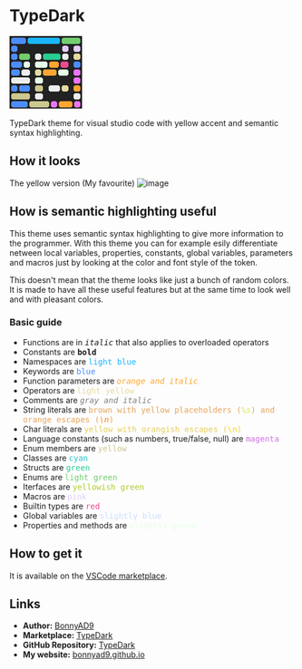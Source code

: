 # TypeDark
![icon](icon.png)

TypeDark theme for visual studio code with yellow accent and semantic syntax highlighting.

## How it looks
The yellow version (My favourite)
![image](https://github.com/BonnyAD9/TypeDark/assets/46282097/f903a914-df45-4df2-b1bd-3505ecaddb64)

## How is semantic highlighting useful
This theme uses semantic syntax highlighting to give more information to the
programmer. With this theme you can for example esily differentiate netween
local variables, properties, constants, global variables, parameters and macros
just by looking at the color and font style of the token.

This doesn't mean that the theme looks like just a bunch of random colors. It
is made to have all these useful features but at the same time to look well and
with pleasant colors.

### Basic guide
- Functions are in *<span style="font-family: monospace">italic</style>* that also applies to overloaded operators
- Constants are **<span style="font-family: monospace">bold</style>**
- Namespaces are <span style="color: #19b6ff; font-family: monospace">light blue</span>
- Keywords are <span style="color: #4c8dff; font-family: monospace">blue</span>
- Function parameters are *<span style="color: #ffa632; font-family: monospace">orange and italic</span>*
- Operators are <span style="color: #e5dba0; font-family: monospace">light yellow</span>
- Comments are *<span style="color: #7f7f7f; font-family: monospace">gray and italic</span>*
- String literals are <span style="color: #e5a55b; font-family: monospace">brown with yellow placeholders (*<span style="color: #e0e55b">%s</span>*) and orange escapes (*<span style="color: #ff8800">\n</span>*)</span>
- Char literals are <span style="color: #e5ce5b; font-family: monospace">yellow with orangish escapes (<span style="color: #ffd400">\n</span>)</span>
- Language constants (such as numbers, true/false, null) are <span style="color: #d072e5; font-family: monospace">magenta</span>
- Enum members are <span style="color: #ccc88e; font-family: monospace">yellow</span>
- Classes are <span style="color: #28c3cc; font-family: monospace">cyan</span>
- Structs are <span style="color: #28cc92; font-family: monospace">green</span>
- Enums are <span style="color: #71ce6d; font-family: monospace">light green</span>
- Iterfaces are <span style="color: #b0cc28; font-family: monospace">yellowish green</span>
- Macros are <span style="color: #e2ccff; font-family: monospace">pink</span>
- Builtin types are <span style="color: #ed478f; font-family: monospace">red</span>
- Global variables are <span style="color: #ccdeff; font-family: monospace">slightly blue</span>
- Properties and methods are <span style="color: #e4ffe7; font-family: monospace">slightly green</span>

## How to get it
It is available on the [VSCode marketplace](https://marketplace.visualstudio.com/items?itemName=BonnyAD9.typedark).

## Links
- **Author:** [BonnyAD9](https://github.com/BonnyAD9)
- **Marketplace:** [TypeDark](https://marketplace.visualstudio.com/items?itemName=BonnyAD9.typedark)
- **GitHub Repository:** [TypeDark](https://github.com/BonnyAD9/TypeDark)
- **My website:** [bonnyad9.github.io](https://bonnyad9.github.io/)
